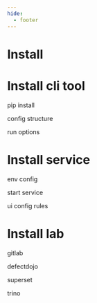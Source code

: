 ```yaml
---
hide:
  - footer
---
```


# Install


# Install cli tool

  pip install

  config structure

  run options


# Install service

  env config

  start service

  ui config rules


# Install lab 

  gitlab

  defectdojo

  superset

  trino
